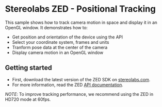 # Stereolabs ZED - Positional Tracking

This sample shows how to track camera motion in space and display it in an OpenGL window. It demonstrates how to:

- Get position and orientation of the device using the API
- Select your coordinate system, frames and units
- Tranform pose data at the center of the camera
- Display camera motion in an OpenGL window

## Getting started

- First, download the latest version of the ZED SDK on [stereolabs.com](https://www.stereolabs.com).
- For more information, read the ZED [API documentation](https://www.stereolabs.com/developers/documentation/API/).

*NOTE*: To improve tracking performance, we recommend using the ZED in HD720 mode at 60fps.
